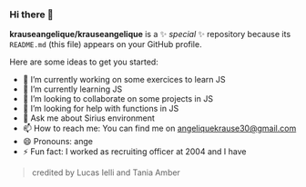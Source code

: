 ### Hi there 👋


**krauseangelique/krauseangelique** is a ✨ _special_ ✨ repository because its `README.md` (this file) appears on your GitHub profile.

Here are some ideas to get you started:

- 🔭 I’m currently working on some exercices to learn JS 
- 🌱 I’m currently learning JS
- 👯 I’m looking to collaborate on some projects in JS
- 🤔 I’m looking for help with functions in JS
- 💬 Ask me about Sirius environment
- 📫 How to reach me: You can find me on angeliquekrause30@gmail.com
- 😄 Pronouns: ange
- ⚡ Fun fact: I worked as recruiting officer at 2004 and I have 

> credited by Lucas Ielli and Tania Amber



